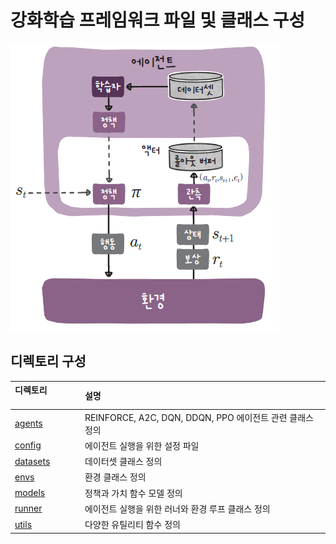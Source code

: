 # 강화학습 프레임워크 파일 및 클래스 구성
![강화학습](img/RL_logical_diagram.png)

## 디렉토리 구성
| 디렉토리                            |설명                        |
|:--------------------------------|:--                          |
| [agents](agents/README.md) 	    | REINFORCE, A2C, DQN, DDQN, PPO 에이전트 관련 클래스 정의 |
| [config](config/README.md)	     | 에이전트 실행을 위한 설정 파일 |
| [datasets](datasets/README.md)	 | 데이터셋 클래스 정의 |
| [envs](envs/README.md)	         | 환경 클래스 정의 |
| [models](models/README.md)	     | 정책과 가치 함수 모델 정의 |
| [runner](runner/README.md)	     | 에이전트 실행을 위한 러너와 환경 루프 클래스 정의 |
| [utils](utils/README.md)	       | 다양한 유틸리티 함수 정의 |
